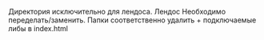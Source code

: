 Директория исключительно для лендоса. Лендос Необходимо переделать/заменить. Папки соответственно удалить + подключаемые либы в index.html
